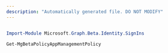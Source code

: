 ```yaml
---
description: "Automatically generated file. DO NOT MODIFY"
---
```


```powershell

Import-Module Microsoft.Graph.Beta.Identity.SignIns

Get-MgBetaPolicyAppManagementPolicy

```